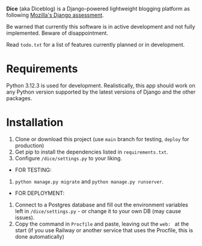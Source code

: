**Dice** (aka Diceblog) is a Django-powered lightweight blogging platform as following [Mozilla's Django assessment](https://developer.mozilla.org/en-US/docs/Learn/Server-side/Django/django_assessment_blog).

Be warned that currently this software is in active development and not fully implemented. Beware of disappointment.

Read `todo.txt` for a list of features currently planned or in development.
# Requirements
Python 3.12.3 is used for development. Realistically, this app should work on any Python version supported by the latest versions of Django and the other packages.

# Installation
1. Clone or download this project (use `main` branch for testing, `deploy` for production)
2. Get pip to install the dependencies listed in `requirements.txt`.
3. Configure `/dice/settings.py` to your liking. 
* FOR TESTING:
1. `python manage.py migrate` and `python manage.py runserver`.
* FOR DEPLOYMENT:
1. Connect to a Postgres database and fill out the environment variables left in `/dice/settings.py` - or change it to your own DB (may cause issues).
2. Copy the command in `Procfile` and paste, leaving out the `web: ` at the start (if you use Railway or another service that uses the Procfile, this is done automatically)


